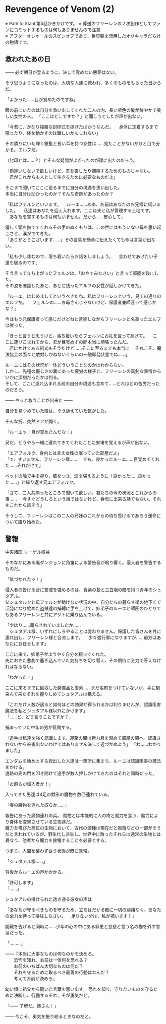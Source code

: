 # Revengence of Venom (2)

※ Path to Stahl 第5話かきかけです。
※ 葬送のフリーレンの２次創作としてファンにコミットするものは何もありませんので注意  
※ アフターオレオールのスピンオフであり、世界観を流用したオリキャラだらけの物語です。  


## 救われたあの日

―― 必ず朝日が登るように、決して覚めない悪夢はない。

そう思うようになったのは、大切な人達に救われ、多くのものをもらった日からだ。  

「よかった……目が覚めたのですね」  

眼の前にいたのは自分を救い出してくれた二人の内、長い紫色の髪が鮮やかで美しい女性の人。
「ここはどこですか？」と聞こうとしたが声が出ない。

「今君に、かなり複雑な封印式を掛けたばかりなんだ。
　身体に定着するまで喋ったり、体を動かすのは難しいかもしれない」

その隣りにいた輝く銀髪と長い耳を持つ女性は……見たことがないがひと目で分かる。エルフだ。  

（封印とは……？）とそんな疑問がよぎったのが顔に出たのだろう。

「勘違いしないで欲しいけど、君を害したり捕縛するためのものじゃない。
　君がこれからも人として生きるために必要なものだよ」

そこまで聞いてここに至るまでに自分の境遇を思い出した。  
本当に自分は助かったのか？そんな奇跡があったのか？  

「私はフェルンといいます。
　ルーエ……ああ、名前はあなたのお兄様に伺いました。
　私達はあなたを迎え入れます。ここは夫と私が管理する土地です。  
　あなたを害するものは何もいません。だから……安心して」

優しく頭を撫でてくれるその手のぬくもりは、この世にはもういない母を思い起こさせ、涙がでてきた。  
「ありがとうございます……」その言葉を懸命に伝えたくても今は言葉が出ない。

「私も少し休むので、落ち着いたらお話をしましょう。
　会わせてあげたい子達も居るのです」

そう言って立ち上がったフェルンは、「おやすみなさい」と言って部屋を後にした。  
その姿を確認したあと、あとに残ったエルフの女性が話しかけてきた。  

「ルーエ。はじめましてというべきだね。私はフリーレンという、見ての通りのエルフだ。
　フェルンの……お母さんじゃないけど、保護者兼師匠って感じかな？」

今はもう元保護者って感じだけどねと苦笑しながらフリーレンと名乗ったエルフは笑った。

「きっと言うと思うけど、落ち着いたらフェルンにお礼を言ってあげて。
　ここに運びこまれてから、君が目覚めずの間本当に頑張ったんだ。  
　君にかけてある術式もそうだけど……そこに至るまでも本当に
　それこそ、魔法協会の面々と敵対しかねないぐらいの一触即発状態でね……」  

ルーエにはその状況が一体どういうことなのかはわからない。  
しかし、先程の優しさの裏にあった疲労の様子と、フリーレンの真剣な表情からいかに深刻だったかは判る。  
そして、ここに連れ込まれる前の自分の境遇も含めて……どれほどの苦労だったのだろう。

―― やっと救うことが出来た ――

自分を見つめていた瞳は、そう訴えていた気がした。

そんな折、突然ドアが開く。

「ルーエッ！目が覚めたんだな！」

兄だ。どうやら一緒に連れてきてくれたことに安堵を覚えるが声が出ない。

「エアフォルク、身内とは言え女性の眠っていた部屋だよ」  
「す、すいません。フリーレン様……
　でも、良かったルーエ……目覚めてくれた……それだけで」

ベッドの隣で手を握り、膝をつき、涙を堪えるように「良かった……良かった……」と繰り返す兄エアフォルク。  

「さて、二人共揃ったところで聞いて欲しい。君たちの今の状況とこれからの事……
　今すぐどうしろという話ではないけど、呑気に出来る話でもない。それをこれから話そう」

そうして、フリーレンはこの二人の兄妹のこれからの待ち受けるであろう運命について語り始めた。

## 警報

中央諸国 リーゲル峡谷

そのなかにある廃ダンジョンに角笛による警告音が鳴り響く。侵入者を警告するものだ。

「気づかれたッ！」  

侵入者の告げる音に警戒を強めるのは、青紫の髪と三白眼の瞳を持つ青年のシュタアル。  
父シュタルクと母フェルンが動けない状況の中、自分たちの暮らす街の地下くで活発になり始めた盗賊達の捕縛に手を上げて、姉弟子のルーエと師匠のひとりでもあるフリーレンと共にアジトに乗り込んでいる。

「やはり……踊らされていましたか……  
　シュタアル様、いずれにしろやることは変わりません。保護した皆さんを外に連れ出し、フリーレン様と合流します。
　少々強行軍になりますが……前方はあなたにお任せします」

ここに来て、姉弟子がようやく自分を頼ってくれた。  
先におきた悲劇で塞ぎ込んでいた気持ちを切り替え、その期待に全力で答えなければならない。  

「わかった！」  

ここに来るまでに回収した装備品と愛剣……まだ名前をつけていないが、手に馴染んで来たそれを握りしめてシュタアルは構える。

「これだけ人数が居ると如何ほどの効果が得られるかは判りませんが、認識阻害魔法を私とシュタアル様以外にかけます」  
「……ど、どう言うことですか？」  

捕まっていた中年の男が質問する。  

「追手は私達を強く認識します。迎撃の間は極力息を潜めて部屋の隅へ。認識されないから被害出ないわけではありません決して近づかぬよう」
「わ……わかりました」  

エンダムを始めとする救出した人達は一箇所に集まり、ルーエは認識阻害の魔法をかける。  
通路の先の門を叩き開けて追手が数人押しかけてきたのはそれと同時だった。

「お前らが侵入者か！」  

入ってきた男達は4足の獣形の魔物を数匹連れている。

「噂の魔物を連れた奴らか……」

報告にあった魔物連れの兵。
魔物とは本能的に人の肉と魔力を食う、魔力により身体を変異させている生物達だ。  
魔力を帯びた高位の生物において、古代の源種は現在だと獄竜などの一部がそうだと言われているが、野生化し派生し、世界中に散ったそれらは通常の生物とは異なり、他者から魔力を接種することを必要とする。

つまり、人間を襲わず従う状態が既に異常。  

「シュタアル様……」

背後からルーエの声がかかる。

「許可します」  
「……」

シュタアルの掛けられた透き通る彼女の声は

「あなたが守るべきものを守るため、立ちはだかる敵に一切の躊躇なく、あなたの全力を持って排除しなさい。
　足りない分は、私が補います！」

開戦を告げると同時に……少年の心の中にある罪悪と慈悲と言う名の枷を外す言葉だった。

「………」

――『本当に大事なものは何なのかを決めろ。  
　　恐怖を知れ、お前は一体何を恐れる？  
　　お前のいちばん大切なものは何だ？  
　　それを守るために取るべき最善の行動はなんだ？   
　　考えてお前が決めろ』

幼い頃に祖父から聞いた言葉を思い出す。
恐れを知り、守りたいものを守るために決断し、行動するそれこそが勇気だと。

「―― 了解だ。姉さん！」

―― 今こそ、勇気を振り絞るときなのだと。


